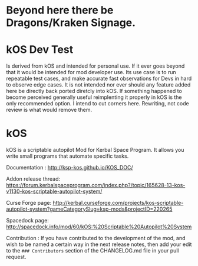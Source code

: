 Beyond here there be Dragons/Kraken Signage.
======


kOS Dev Test 
======
Is derived from kOS and intended for personal use. If it ever goes beyond that it would be intended for mod developer use.
Its use case is to run repeatable test cases, and make accurate fast observations for Devs in hard to observe edge cases. 
It is not intended nor ever should any feature added here be directly back ported diretcly into kOS.
If something happened to become perceived generally useful reimplenting it properly in kOS is the only recommended option. I intend to cut corners here. 
Rewriting, not code review is what would remove them.


kOS
======

kOS is a scriptable autopilot Mod for Kerbal Space Program. It allows you write small programs that automate specific tasks.

Documentation : http://ksp-kos.github.io/KOS_DOC/

Addon release thread: https://forum.kerbalspaceprogram.com/index.php?/topic/165628-13-kos-v1130-kos-scriptable-autopilot-system/

Curse Forge page: http://kerbal.curseforge.com/projects/kos-scriptable-autopilot-system?gameCategorySlug=ksp-mods&projectID=220265

Spacedock page: http://spacedock.info/mod/60/kOS:%20Scriptable%20Autopilot%20System

Contribution : If you have contributed to the development of the mod, and wish to be named a certain way in the next release notes, then add your edit to the ``### Contributors`` section of the CHANGELOG.md file in your pull request.
